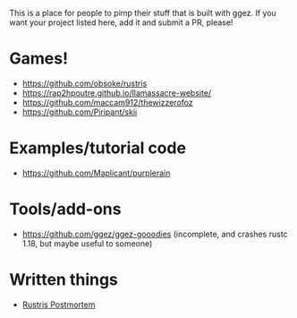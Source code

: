 This is a place for people to pimp their stuff that is built with ggez.  If you want your project listed here, add it and
submit a PR, please!

# Games!

 * <https://github.com/obsoke/rustris>
 * <https://rap2hpoutre.github.io/llamassacre-website/> 
 * <https://github.com/maccam912/thewizzerofoz>
 * <https://github.com/Piripant/skii>

# Examples/tutorial code

 * <https://github.com/Maplicant/purplerain>

# Tools/add-ons

 * <https://github.com/ggez/ggez-gooodies> (incomplete, and crashes rustc 1.18, but maybe useful to someone)

# Written things

 * [Rustris Postmortem](http://dale.io/blog/rustris-post-mortem.html)
